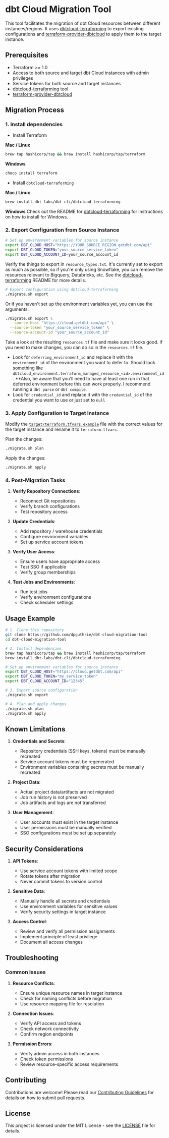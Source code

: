 # dbt Cloud Migration Tool

This tool facilitates the migration of dbt Cloud resources between different instances/regions. It uses [dbtcloud-terraforming](https://github.com/dbt-labs/dbtcloud-terraforming) to export existing configurations and [terraform-provider-dbtcloud](https://github.com/dbt-labs/terraform-provider-dbtcloud) to apply them to the target instance.

## Prerequisites

- Terraform >= 1.0
- Access to both source and target dbt Cloud instances with admin privileges
- Service tokens for both source and target instances
- [dbtcloud-terraforming](https://github.com/dbt-labs/dbtcloud-terraforming) tool
- [terraform-provider-dbtcloud](https://github.com/dbt-labs/terraform-provider-dbtcloud)

## Migration Process

### 1. Install dependencies

- Install Terraform

**Mac / Linux**
```bash
brew tap hashicorp/tap && brew install hashicorp/tap/terraform
```
**Windows**
```powershell
choco install terraform
```

- Install `dbtcloud-terraforming`

**Mac / Linux**
```bash
brew install dbt-labs/dbt-cli/dbtcloud-terraforming
```
**Windows**
Check out the README for [dbtcloud-terraforming](https://github.com/dbt-labs/dbtcloud-terraforming) for instructions on how to install for Windows.

### 2. Export Configuration from Source Instance

```bash
# Set up environment variables for source instance
export DBT_CLOUD_HOST="https://YOUR_SOURCE_REGION.getdbt.com/api"
export DBT_CLOUD_TOKEN="your_source_service_token"
export DBT_CLOUD_ACCOUNT_ID=your_source_account_id
```

Verify the things to export in `resource_types.txt`.  It's currently set to export as much as possible, so if you're only using Snowflake, you can remove the resources relevant to Bigquery, Databricks, etc.  See the [dbtcloud-terraforming](https://github.com/dbt-labs/dbtcloud-terraforming) README for more details.

```bash  
# Export configuration using dbtcloud-terraforming
./migrate.sh export
```

Or if you haven't set up the environment variables yet, you can use the arguments:

```bash
./migrate.sh export \
  --source-host "https://cloud.getdbt.com/api" \
  --source-token "your_source_service_token" \
  --source-account-id "your_source_account_id"
```

Take a look at the resulting `resources.tf` file and make sure it looks good.  If you need to make changes, you can do so in the `resources.tf` file.

- Look for `deferring_environment_id` and replace it with the `environment_id` of the environment you want to defer to.  Should look something like `dbtcloud_environment.terraform_managed_resource_<id>.environment_id`.  **Also, be aware that you'll need to have at least one run in that deferred environment before this can work properly.  I recommend running a `dbt parse` or `dbt compile`.
- Look for `credential_id` and replace it with the `credential_id` of the credential you want to use or just set to `null`

### 3. Apply Configuration to Target Instance

Modify the [`target/terraform.tfvars.example`](target/terraform.tfvars.example) file with the correct values for the target instance and rename it to `terraform.tfvars`.

Plan the changes:
```bash
./migrate.sh plan
```

Apply the changes:
```bash
./migrate.sh apply
```

### 4. Post-Migration Tasks

1. **Verify Repository Connections**:
   - Reconnect Git repositories
   - Verify branch configurations
   - Test repository access

2. **Update Credentials**:
   - Add repository / warehouse credentials
   - Configure environment variables
   - Set up service account tokens

3. **Verify User Access**:
   - Ensure users have appropriate access
   - Test SSO if applicable
   - Verify group memberships

4. **Test Jobs and Environments**:
   - Run test jobs
   - Verify environment configurations
   - Check scheduler settings

## Usage Example

```bash
# 1. Clone this repository
git clone https://github.com/dpguthrie/dbt-cloud-migration-tool
cd dbt-cloud-migration-tool

# 2. Install dependencies
brew tap hashicorp/tap && brew install hashicorp/tap/terraform
brew install dbt-labs/dbt-cli/dbtcloud-terraforming

# Set up environment variables for source instance
export DBT_CLOUD_HOST="https://cloud.getdbt.com/api"
export DBT_CLOUD_TOKEN="my_service_token"
export DBT_CLOUD_ACCOUNT_ID="12345"

# 3. Export source configuration
./migrate.sh export

# 4. Plan and apply changes
./migrate.sh plan
./migrate.sh apply
```

## Known Limitations

1. **Credentials and Secrets**:
   - Repository credentials (SSH keys, tokens) must be manually recreated
   - Service account tokens must be regenerated
   - Environment variables containing secrets must be manually recreated

2. **Project Data**:
   - Actual project data/artifacts are not migrated
   - Job run history is not preserved
   - Job artifacts and logs are not transferred

3. **User Management**:
   - User accounts must exist in the target instance
   - User permissions must be manually verified
   - SSO configurations must be set up separately


## Security Considerations

1. **API Tokens**:
   - Use service account tokens with limited scope
   - Rotate tokens after migration
   - Never commit tokens to version control

2. **Sensitive Data**:
   - Manually handle all secrets and credentials
   - Use environment variables for sensitive values
   - Verify security settings in target instance

3. **Access Control**:
   - Review and verify all permission assignments
   - Implement principle of least privilege
   - Document all access changes

## Troubleshooting

### Common Issues

1. **Resource Conflicts**:
   - Ensure unique resource names in target instance
   - Check for naming conflicts before migration
   - Use resource mapping file for resolution

2. **Connection Issues**:
   - Verify API access and tokens
   - Check network connectivity
   - Confirm region endpoints

3. **Permission Errors**:
   - Verify admin access in both instances
   - Check token permissions
   - Review resource-specific access requirements

## Contributing

Contributions are welcome! Please read our [Contributing Guidelines](CONTRIBUTING.md) for details on how to submit pull requests.

## License

This project is licensed under the MIT License - see the [LICENSE](LICENSE) file for details. 
